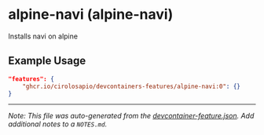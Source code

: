 
# alpine-navi (alpine-navi)

Installs navi on alpine

## Example Usage

```json
"features": {
    "ghcr.io/cirolosapio/devcontainers-features/alpine-navi:0": {}
}
```





---

_Note: This file was auto-generated from the [devcontainer-feature.json](https://github.com/cirolosapio/devcontainers-features/blob/main/src/alpine-navi/devcontainer-feature.json).  Add additional notes to a `NOTES.md`._
